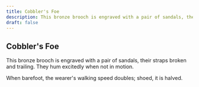 ```yaml
---
title: Cobbler's Foe
description: This bronze brooch is engraved with a pair of sandals, their straps broken and trailing. They hum excitedly when not in motion....
draft: false
---
```


## Cobbler's Foe

This bronze brooch is engraved with a pair of sandals, their straps broken and trailing. They hum excitedly when not in motion.

When barefoot, the wearer's walking speed doubles; shoed, it is halved.
